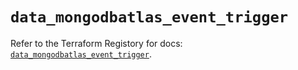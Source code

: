 # `data_mongodbatlas_event_trigger`

Refer to the Terraform Registory for docs: [`data_mongodbatlas_event_trigger`](https://registry.terraform.io/providers/mongodb/mongodbatlas/1.9.0/docs/data-sources/event_trigger).
